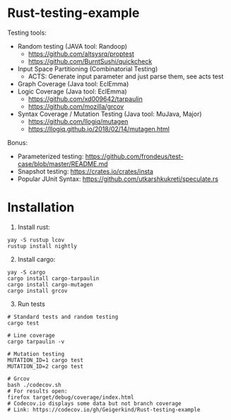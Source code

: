 # Rust-testing-example
Testing tools:
* Random testing (JAVA tool: Randoop)
    * https://github.com/altsysrq/proptest
    * https://github.com/BurntSushi/quickcheck
* Input Space Partitioning (Combinatorial Testing)
    * ACTS: Generate input parameter and just parse them, see acts test
* Graph Coverage (Java tool: EclEmma)
* Logic Coverage (Java tool: EclEmma)
    * https://github.com/xd009642/tarpaulin
    * https://github.com/mozilla/grcov
* Syntax Coverage / Mutation Testing (Java tool: MuJava, Major)
    * https://github.com/llogiq/mutagen
    * https://llogiq.github.io/2018/02/14/mutagen.html

Bonus:
* Parameterized testing: https://github.com/frondeus/test-case/blob/master/README.md
* Snapshot testing: https://crates.io/crates/insta
* Popular JUnit Syntax: https://github.com/utkarshkukreti/speculate.rs
    
# Installation
1. Install rust:
```shell script
yay -S rustup lcov
rustup install nightly
```
2. Install cargo:
```shell script
yay -S cargo
cargo install cargo-tarpaulin
cargo install cargo-mutagen
cargo install grcov
```
3. Run tests
```shell script
# Standard tests and random testing
cargo test

# Line coverage
cargo tarpaulin -v

# Mutation testing
MUTATION_ID=1 cargo test
MUTATION_ID=2 cargo test

# Grcov
bash ./codecov.sh
# For results open:
firefox target/debug/coverage/index.html
# Codecov.io displays some data but not branch coverage
# Link: https://codecov.io/gh/Geigerkind/Rust-testing-example
```
